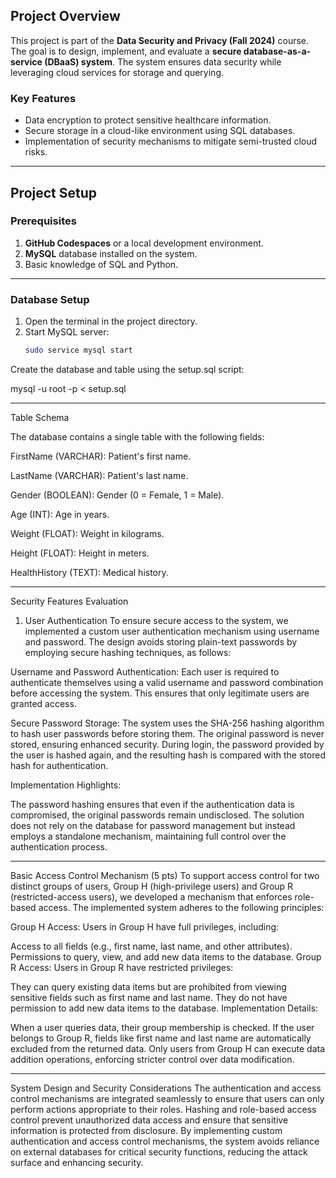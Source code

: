 ## Project Overview
This project is part of the **Data Security and Privacy (Fall 2024)** course. The goal is to design, implement, and evaluate a **secure database-as-a-service (DBaaS) system**. The system ensures data security while leveraging cloud services for storage and querying.

### Key Features
- Data encryption to protect sensitive healthcare information.
- Secure storage in a cloud-like environment using SQL databases.
- Implementation of security mechanisms to mitigate semi-trusted cloud risks.

---

## Project Setup

### Prerequisites
1. **GitHub Codespaces** or a local development environment.
2. **MySQL** database installed on the system.
3. Basic knowledge of SQL and Python.

---

### Database Setup
1. Open the terminal in the project directory.
2. Start MySQL server:
   ```bash
   sudo service mysql start

Create the database and table using the setup.sql script:

mysql -u root -p < setup.sql

---

Table Schema


The database contains a single table with the following fields:

FirstName (VARCHAR): Patient's first name.


LastName (VARCHAR): Patient's last name.


Gender (BOOLEAN): Gender (0 = Female, 1 = Male).


Age (INT): Age in years.


Weight (FLOAT): Weight in kilograms.


Height (FLOAT): Height in meters.


HealthHistory (TEXT): Medical history.


----
Security Features Evaluation
1. User Authentication 
To ensure secure access to the system, we implemented a custom user authentication mechanism using username and password. The design avoids storing plain-text passwords by employing secure hashing techniques, as follows:

Username and Password Authentication:
Each user is required to authenticate themselves using a valid username and password combination before accessing the system. This ensures that only legitimate users are granted access.

Secure Password Storage:
The system uses the SHA-256 hashing algorithm to hash user passwords before storing them. The original password is never stored, ensuring enhanced security. During login, the password provided by the user is hashed again, and the resulting hash is compared with the stored hash for authentication.

Implementation Highlights:

The password hashing ensures that even if the authentication data is compromised, the original passwords remain undisclosed.
The solution does not rely on the database for password management but instead employs a standalone mechanism, maintaining full control over the authentication process.

---
Basic Access Control Mechanism (5 pts)
To support access control for two distinct groups of users, Group H (high-privilege users) and Group R (restricted-access users), we developed a mechanism that enforces role-based access. The implemented system adheres to the following principles:

Group H Access:
Users in Group H have full privileges, including:

Access to all fields (e.g., first name, last name, and other attributes).
Permissions to query, view, and add new data items to the database.
Group R Access:
Users in Group R have restricted privileges:

They can query existing data items but are prohibited from viewing sensitive fields such as first name and last name.
They do not have permission to add new data items to the database.
Implementation Details:

When a user queries data, their group membership is checked. If the user belongs to Group R, fields like first name and last name are automatically excluded from the returned data.
Only users from Group H can execute data addition operations, enforcing stricter control over data modification.

----


   System Design and Security Considerations
The authentication and access control mechanisms are integrated seamlessly to ensure that users can only perform actions appropriate to their roles.
Hashing and role-based access control prevent unauthorized data access and ensure that sensitive information is protected from disclosure.
By implementing custom authentication and access control mechanisms, the system avoids reliance on external databases for critical security functions, reducing the attack surface and enhancing security.
